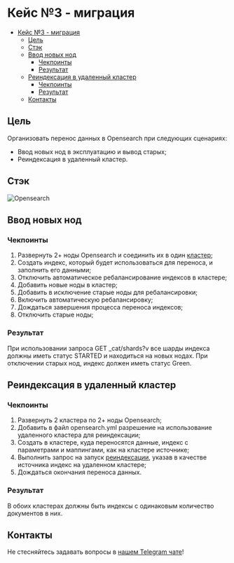 # Кейс №3 - миграция

- [Кейс №3 - миграция](#кейс-3---миграция)
  - [Цель](#цель)
  - [Стэк](#стэк)
  - [Ввод новых нод](#ввод-новых-нод)
    - [Чекпоинты](#чекпоинты)
    - [Результат](#результат)
  - [Реиндексация в удаленный кластер](#реиндексация-в-удаленный-кластер)
    - [Чекпоинты](#чекпоинты-1)
    - [Результат](#результат-1)
  - [Контакты](#контакты)

## Цель

Организовать перенос данных в Opensearch при следующих сценариях:

* Ввод новых нод в эксплуатацию и вывод старых;
* Реиндексация в удаленный кластер.

## Стэк

![Opensearch](https://img.shields.io/badge/opensearch-005EB8.svg?style=for-the-badge&logo=OpenSearch&logoColor=white)

## Ввод новых нод

### Чекпоинты

1. Развернуть 2+ ноды Opensearch и соединить их в один [кластер](https://docs.opensearch.org/docs/latest/install-and-configure/configuring-opensearch/cluster-settings#cluster-level-routing-and-allocation-settings);
2. Создать индекс, который будет использоваться для переноса, и заполнить его данными;
3. Отключить автоматическое ребалансирование индексов в кластере;
4. Добавить новые ноды в кластер;
5. Добавить в исключение старые ноды для ребалансировки;
6. Включить автоматическую ребалансировку;
7. Дождаться завершения процесса переноса индексов;
8. Отключить старые ноды;

### Результат

При использовании запроса GET _cat/shards?v все шарды индекса должны иметь статус STARTED и находиться на новых нодах. При отключении старых нод, индекс должен иметь статус Green.

## Реиндексация в удаленный кластер

### Чекпоинты

1. Развернуть 2 кластера по 2+ ноды Opensearch;
2. Добавить в файл opensearch.yml разрешение на использование удаленного кластера для реиндексации;
3. Создать в кластере, куда переносятся данные, индекс с параметрами и маппингами, как на кластере источнике;
4. Выполнить запрос на запуск [реиндексации](https://docs.opensearch.org/docs/latest/im-plugin/reindex-data/), указав в качестве источника индекс на удаленном кластере;
5. Дождаться окончания переноса данных.

### Результат

В обоих кластерах должны быть индексы с одинаковым количество документов в них.

## Контакты

Не стесняйтесь задавать вопросы в [нашем Telegram чате](https://t.me/+nSELCyIX8ltlNjU6)!
